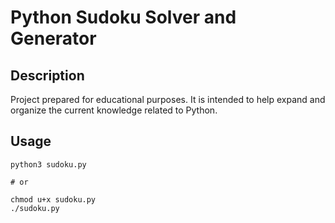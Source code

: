 # Python Sudoku Solver and Generator

## Description
Project prepared for educational purposes. It is intended to help expand and organize the current knowledge related to Python.

## Usage
```shell
python3 sudoku.py

# or

chmod u+x sudoku.py
./sudoku.py
```
